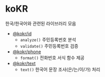 # koKR

한국/한국어와 관련된 라이브러리 모음

- [@kokr/id](./id)
  - `analyze()` 주민등록번호 분석
  - `validate()` 주민등록번호 검증
- [@kokr/phone](./phone)
  - `format()` 전화번호 서식 함수 제공
- [@kokr/text](./text)
  - `text()` 한국어 문장 조사(은/는/이/가) 처리
